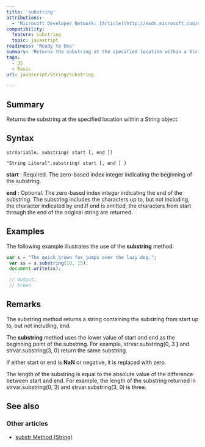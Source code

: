```yaml
---
title: 'substring'
attributions:
  - 'Microsoft Developer Network: [Article](http://msdn.microsoft.com/en-us/library/ie/3cz15ahb(v=vs.94).aspx)'
compatibility:
  feature: substring
  topic: javascript
readiness: 'Ready to Use'
summary: 'Returns the substring at the specified location within a String object.'
tags:
  - JS
  - Basic
uri: javascript/String/substring

---
```

## Summary

Returns the substring at the specified location within a String object.

## Syntax

    strVariable. substring( start [, end ])

    "String Literal".substring( start [, end ] )

**start**
:   Required. The zero-based index integer indicating the beginning of the substring.

**end**
:   Optional. The zero-based index integer indicating the end of the substring. The substring includes the characters up to, but not including, the character indicated by end.If end is omitted, the characters from start through the end of the original string are returned.

## Examples

The following example illustrates the use of the **substring** method.

``` js
var s = "The quick brown fox jumps over the lazy dog.";
 var ss = s.substring(10, 15);
 document.write(ss);

 // Output:
 // brown
```

## Remarks

The substring method returns a string containing the substring from start up to, but not including, end.

The **substring** method uses the lower value of start and end as the beginning point of the substring. For example, strvar.substring(0, 3 **)** and strvar.substring(3, 0) return the same substring.

If either start or end is **NaN** or negative, it is replaced with zero.

The length of the substring is equal to the absolute value of the difference between start and end. For example, the length of the substring returned in strvar.substring(0, 3) and strvar.substring(3, 0) is three.

## See also

### Other articles

-   [substr Method (String)](/javascript/String/substr)

